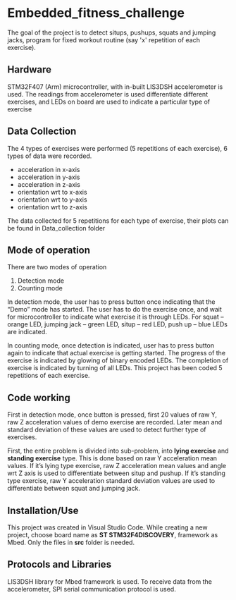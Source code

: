 # Embedded_fitness_challenge

The goal of the project is to detect situps, pushups, squats and jumping jacks, program for fixed workout routine (say 'x' repetition of each exercise).

## Hardware

STM32F407 (Arm) microcontroller, with in-built LIS3DSH accelerometer is used. The readings from accelerometer is used differentiate different exercises, and LEDs on board are used to indicate a particular type of exercise

## Data Collection

The 4 types of exercises were performed (5 repetitions of each exercise), 6 types of data were recorded.
- acceleration in x-axis
- acceleration in y-axis
- acceleration in z-axis
- orientation wrt to x-axis
- orientation wrt to y-axis
- orientation wrt to z-axis

The data collected for 5 repetitions for each type of exercise, their plots can be found in Data_collection folder

## Mode of operation

There are two modes of operation
1. Detection mode
2. Counting mode

In detection mode, the user has to press button once indicating that the “Demo” mode has started. The user has to do the exercise once, and wait for microcontroller to indicate what exercise it is through LEDs. For squat – orange LED, jumping jack – green LED, situp – red LED, push up – blue LEDs are indicated.

In counting mode, once detection is indicated, user has to press button again to indicate that actual exercise is getting started. The progress of the exercise is indicated by glowing of binary encoded LEDs. The completion of exercise is indicated by turning of all LEDs. This project has been coded 5 repetitions of each exercise.

## Code working

First in detection mode, once button is pressed, first 20 values of raw Y, raw Z acceleration values of demo exercise are recorded. Later mean and standard deviation of these values are used to detect further type of exercises.

First, the entire problem is divided into sub-problem, into **lying exercise** and **standing exercise** type. This is done based on raw Y acceleration mean values. If it’s lying type exercise, raw Z acceleration mean values and angle wrt Z axis is used to differentiate between situp and pushup. If it’s standing type exercise, raw Y acceleration standard deviation values are used to differentiate between squat and jumping jack.

## Installation/Use

This project was created in Visual Studio Code. While creating a new project, choose board name as **ST STM32F4DISCOVERY**, framework as Mbed. Only the files in **src** folder is needed.

## Protocols and Libraries

LIS3DSH library for Mbed framework is used. To receive data from the accelerometer, SPI serial communication protocol is used.
